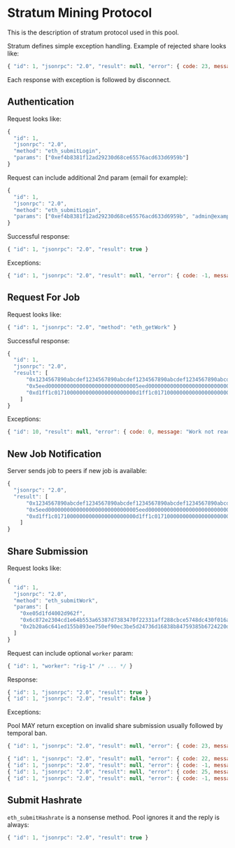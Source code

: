 # Stratum Mining Protocol

This is the description of stratum protocol used in this pool.

Stratum defines simple exception handling. Example of rejected share looks like:

```javascript
{ "id": 1, "jsonrpc": "2.0", "result": null, "error": { code: 23, message: "Invalid share" } }
```

Each response with exception is followed by disconnect.

## Authentication

Request looks like:

```javascript
{
  "id": 1,
  "jsonrpc": "2.0",
  "method": "eth_submitLogin",
  "params": ["0xef4b8381f12ad29230d68ce65576acd633d6959b"]
}
```

Request can include additional 2nd param (email for example):

```javascript
{
  "id": 1,
  "jsonrpc": "2.0",
  "method": "eth_submitLogin",
  "params": ["0xef4b8381f12ad29230d68ce65576acd633d6959b", "admin@example.net"]
}
```

Successful response:

```javascript
{ "id": 1, "jsonrpc": "2.0", "result": true }
```

Exceptions:

```javascript
{ "id": 1, "jsonrpc": "2.0", "result": null, "error": { code: -1, message: "Invalid login" } }
```

## Request For Job

Request looks like:

```javascript
{ "id": 1, "jsonrpc": "2.0", "method": "eth_getWork" }
```

Successful response:

```javascript
{
  "id": 1,
  "jsonrpc": "2.0",
  "result": [
      "0x1234567890abcdef1234567890abcdef1234567890abcdef1234567890abcdef",
      "0x5eed00000000000000000000000000005eed0000000000000000000000000000",
      "0xd1ff1c01710000000000000000000000d1ff1c01710000000000000000000000"
    ]
}
```

Exceptions:

```javascript
{ "id": 10, "result": null, "error": { code: 0, message: "Work not ready" } }
```

## New Job Notification

Server sends job to peers if new job is available:

```javascript
{
  "jsonrpc": "2.0",
  "result": [
      "0x1234567890abcdef1234567890abcdef1234567890abcdef1234567890abcdef",
      "0x5eed00000000000000000000000000005eed0000000000000000000000000000",
      "0xd1ff1c01710000000000000000000000d1ff1c01710000000000000000000000"
    ]
}
```

## Share Submission

Request looks like:

```javascript
{
  "id": 1,
  "jsonrpc": "2.0",
  "method": "eth_submitWork",
  "params": [
    "0xe05d1fd4002d962f",
    "0x6c872e2304cd1e64b553a65387d7383470f22331aff288cbce5748dc430f016a",
    "0x2b20a6c641ed155b893ee750ef90ec3be5d24736d16838b84759385b6724220d"
  ]
}
```

Request can include optional `worker` param:

```javascript
{ "id": 1, "worker": "rig-1" /* ... */ }
```

Response:

```javascript
{ "id": 1, "jsonrpc": "2.0", "result": true }
{ "id": 1, "jsonrpc": "2.0", "result": false }
```

Exceptions:

Pool MAY return exception on invalid share submission usually followed by temporal ban.

```javascript
{ "id": 1, "jsonrpc": "2.0", "result": null, "error": { code: 23, message: "Invalid share" } }
```

```javascript
{ "id": 1, "jsonrpc": "2.0", "result": null, "error": { code: 22, message: "Duplicate share" } }
{ "id": 1, "jsonrpc": "2.0", "result": null, "error": { code: -1, message: "High rate of invalid shares" } }
{ "id": 1, "jsonrpc": "2.0", "result": null, "error": { code: 25, message: "Not subscribed" } }
{ "id": 1, "jsonrpc": "2.0", "result": null, "error": { code: -1, message: "Malformed PoW result" } }
```

## Submit Hashrate

`eth_submitHashrate` is a nonsense method. Pool ignores it and the reply is always:

```javascript
{ "id": 1, "jsonrpc": "2.0", "result": true }
```
